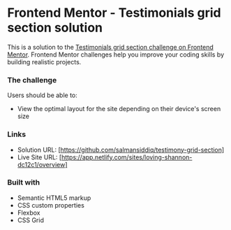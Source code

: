 # Frontend Mentor - Testimonials grid section solution

This is a solution to the [Testimonials grid section challenge on Frontend Mentor](https://www.frontendmentor.io/challenges/testimonials-grid-section-Nnw6J7Un7). Frontend Mentor challenges help you improve your coding skills by building realistic projects.

### The challenge

Users should be able to:

- View the optimal layout for the site depending on their device's screen size

### Links

- Solution URL: [https://github.com/salmansiddiq/testimony-grid-section]
- Live Site URL: [https://app.netlify.com/sites/loving-shannon-dc12c1/overview]

### Built with

- Semantic HTML5 markup
- CSS custom properties
- Flexbox
- CSS Grid

